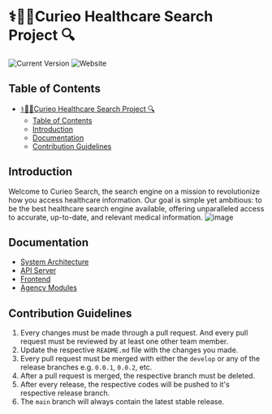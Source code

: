# ⚕️🧬🔬Curieo Healthcare Search Project 🔍

![Current Version](https://img.shields.io/badge/version-v0.0.1-blue)
![Website](https://img.shields.io/website?url=http://search.curieo.ai)

## Table of Contents
- [⚕️🧬🔬Curieo Healthcare Search Project 🔍](#️curieo-healthcare-search-project-)
  - [Table of Contents](#table-of-contents)
  - [Introduction](#introduction)
  - [Documentation](#documentation)
  - [Contribution Guidelines](#contribution-guidelines)

## Introduction
Welcome to Curieo Search, the search engine on a mission to revolutionize how you access healthcare information. Our goal is simple yet ambitious: to be the best healthcare search engine available, offering unparalleled access to accurate, up-to-date, and relevant medical information.
![image](https://github.com/user-attachments/assets/0c5f6a69-e06c-4b4e-abd0-78b028ab32a1)


## Documentation
- [System Architecture](./architecture/README.md)
- [API Server](./server/README.md)
- [Frontend](./frontend/README.md)
- [Agency Modules](./agency/README.md)

## Contribution Guidelines
1. Every changes must be made through a pull request. And every pull request must be reviewed by at least one other team member.
2. Update the respective `README.md` file with the changes you made.
3. Every pull request must be merged with either the `develop` or any of the release branches e.g. `0.0.1`, `0.0.2`, etc.
4. After a pull request is merged, the respective branch must be deleted.
5. After every release, the respective codes will be pushed to it's respective release branch.
6. The `main` branch will always contain the latest stable release.
